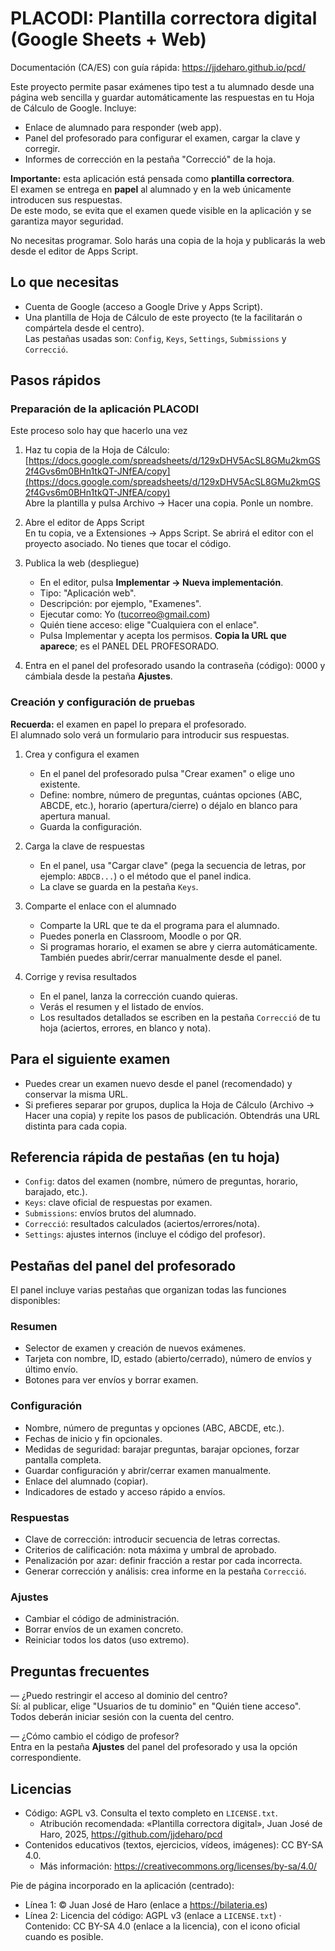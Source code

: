 # PLACODI: Plantilla correctora digital (Google Sheets + Web)

Documentación (CA/ES) con guía rápida: https://jjdeharo.github.io/pcd/

Este proyecto permite pasar exámenes tipo test a tu alumnado desde una página web sencilla y guardar automáticamente las respuestas en tu Hoja de Cálculo de Google. Incluye:

- Enlace de alumnado para responder (web app).
- Panel del profesorado para configurar el examen, cargar la clave y corregir.
- Informes de corrección en la pestaña "Correcció" de la hoja.

**Importante:** esta aplicación está pensada como **plantilla correctora**.  
El examen se entrega en **papel** al alumnado y en la web únicamente introducen sus respuestas.  
De este modo, se evita que el examen quede visible en la aplicación y se garantiza mayor seguridad.

No necesitas programar. Solo harás una copia de la hoja y publicarás la web desde el editor de Apps Script.

## Lo que necesitas

- Cuenta de Google (acceso a Google Drive y Apps Script).  
- Una plantilla de Hoja de Cálculo de este proyecto (te la facilitarán o compártela desde el centro).  
  Las pestañas usadas son: `Config`, `Keys`, `Settings`, `Submissions` y `Correcció`.  

## Pasos rápidos

### Preparación de la aplicación PLACODI
Este proceso solo hay que hacerlo una vez

1. Haz tu copia de la Hoja de Cálculo: [https://docs.google.com/spreadsheets/d/129xDHV5AcSL8GMu2kmGS2f4Gvs6m0BHn1tkQT-JNfEA/copy](https://docs.google.com/spreadsheets/d/129xDHV5AcSL8GMu2kmGS2f4Gvs6m0BHn1tkQT-JNfEA/copy)  
   Abre la plantilla y pulsa Archivo → Hacer una copia. Ponle un nombre.

2. Abre el editor de Apps Script  
   En tu copia, ve a Extensiones → Apps Script. Se abrirá el editor con el proyecto asociado. No tienes que tocar el código.

3. Publica la web (despliegue)  
   - En el editor, pulsa **Implementar → Nueva implementación**.  
   - Tipo: "Aplicación web".  
   - Descripción: por ejemplo, "Examenes".  
   - Ejecutar como: Yo (tucorreo@gmail.com)  
   - Quién tiene acceso: elige "Cualquiera con el enlace".  
   - Pulsa Implementar y acepta los permisos. **Copia la URL que aparece**; es el PANEL DEL PROFESORADO.

4. Entra en el panel del profesorado usando la contraseña (código): 0000 y cámbiala desde la pestaña **Ajustes**.

### Creación y configuración de pruebas

**Recuerda:** el examen en papel lo prepara el profesorado.  
El alumnado solo verá un formulario para introducir sus respuestas.

1. Crea y configura el examen  
   - En el panel del profesorado pulsa "Crear examen" o elige uno existente.  
   - Define: nombre, número de preguntas, cuántas opciones (ABC, ABCDE, etc.), horario (apertura/cierre) o déjalo en blanco para apertura manual.  
   - Guarda la configuración.

2. Carga la clave de respuestas  
   - En el panel, usa "Cargar clave" (pega la secuencia de letras, por ejemplo: `ABDCB...`) o el método que el panel indica.  
   - La clave se guarda en la pestaña `Keys`.

3. Comparte el enlace con el alumnado  
   - Comparte la URL que te da el programa para el alumnado.  
   - Puedes ponerla en Classroom, Moodle o por QR.  
   - Si programas horario, el examen se abre y cierra automáticamente. También puedes abrir/cerrar manualmente desde el panel.

4. Corrige y revisa resultados  
   - En el panel, lanza la corrección cuando quieras.  
   - Verás el resumen y el listado de envíos.  
   - Los resultados detallados se escriben en la pestaña `Correcció` de tu hoja (aciertos, errores, en blanco y nota).

## Para el siguiente examen

- Puedes crear un examen nuevo desde el panel (recomendado) y conservar la misma URL.  
- Si prefieres separar por grupos, duplica la Hoja de Cálculo (Archivo → Hacer una copia) y repite los pasos de publicación. Obtendrás una URL distinta para cada copia.  

## Referencia rápida de pestañas (en tu hoja)

- `Config`: datos del examen (nombre, número de preguntas, horario, barajado, etc.).  
- `Keys`: clave oficial de respuestas por examen.  
- `Submissions`: envíos brutos del alumnado.  
- `Correcció`: resultados calculados (aciertos/errores/nota).  
- `Settings`: ajustes internos (incluye el código del profesor).  

## Pestañas del panel del profesorado

El panel incluye varias pestañas que organizan todas las funciones disponibles:

### Resumen
- Selector de examen y creación de nuevos exámenes.  
- Tarjeta con nombre, ID, estado (abierto/cerrado), número de envíos y último envío.  
- Botones para ver envíos y borrar examen.  

### Configuración
- Nombre, número de preguntas y opciones (ABC, ABCDE, etc.).  
- Fechas de inicio y fin opcionales.  
- Medidas de seguridad: barajar preguntas, barajar opciones, forzar pantalla completa.  
- Guardar configuración y abrir/cerrar examen manualmente.  
- Enlace del alumnado (copiar).  
- Indicadores de estado y acceso rápido a envíos.  

### Respuestas
- Clave de corrección: introducir secuencia de letras correctas.  
- Criterios de calificación: nota máxima y umbral de aprobado.  
- Penalización por azar: definir fracción a restar por cada incorrecta.  
- Generar corrección y análisis: crea informe en la pestaña `Correcció`.  

### Ajustes
- Cambiar el código de administración.  
- Borrar envíos de un examen concreto.  
- Reiniciar todos los datos (uso extremo).  

## Preguntas frecuentes

— ¿Puedo restringir el acceso al dominio del centro?  
Sí: al publicar, elige "Usuarios de tu dominio" en "Quién tiene acceso". Todos deberán iniciar sesión con la cuenta del centro.

— ¿Cómo cambio el código de profesor?  
Entra en la pestaña **Ajustes** del panel del profesorado y usa la opción correspondiente.

## Licencias

- Código: AGPL v3. Consulta el texto completo en `LICENSE.txt`.
  - Atribución recomendada: «Plantilla correctora digital», Juan José de Haro, 2025, https://github.com/jjdeharo/pcd
- Contenidos educativos (textos, ejercicios, vídeos, imágenes): CC BY-SA 4.0.
  - Más información: https://creativecommons.org/licenses/by-sa/4.0/

Pie de página incorporado en la aplicación (centrado):
- Línea 1: © Juan José de Haro (enlace a https://bilateria.es)
- Línea 2: Licencia del código: AGPL v3 (enlace a `LICENSE.txt`) · Contenido: CC BY-SA 4.0 (enlace a la licencia), con el icono oficial cuando es posible.
